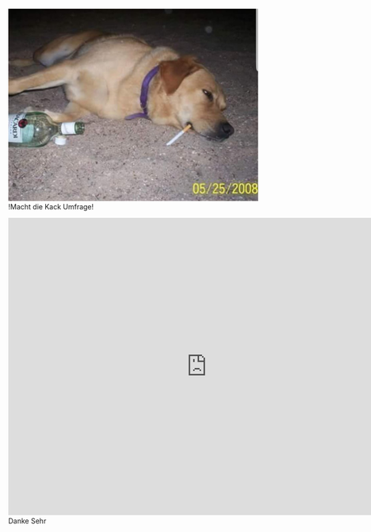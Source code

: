 ![Dog](img/veryimportant.jpg)
!Macht die Kack Umfrage!
<iframe frameborder="0" id="iframeX6D3A1V8A8F1F9Y6J" src="https://www.survio.com/survey/i/T8E3J8A7S4C9F8O8Q" height="600" width="800"></iframe>
Danke Sehr
